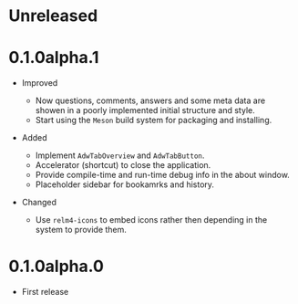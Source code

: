 # Unreleased

# 0.1.0alpha.1

- Improved
    - Now questions, comments, answers and some meta data are showen in a poorly implemented initial structure and style.
    - Start using the `Meson` build system for packaging and installing.

- Added
    - Implement `AdwTabOverview` and `AdwTabButton`.
    - Accelerator (shortcut) to close the application.
    - Provide compile-time and run-time debug info in the about window.
    - Placeholder sidebar for bookamrks and history.

- Changed
    - Use `relm4-icons` to embed icons rather then depending in the system to provide them.

# 0.1.0alpha.0

- First release
